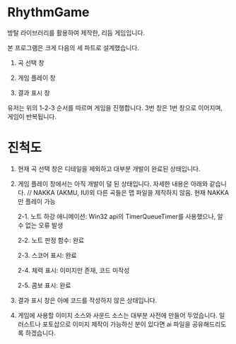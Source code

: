 # RhythmGame

방탈 라이브러리를 활용하여 제작한, 리듬 게임입니다.


본 프로그램은 크게 다음의 세 파트로 설계했습니다.

1. 곡 선택 창

2. 게임 플레이 창

3. 결과 표시 창

유저는 위의 1-2-3 순서를 따르며 게임을 진행합니다. 3번 창은 1번 창으로 이어지며, 게임이 반복됩니다.

# 진척도

1. 현재 곡 선택 창은 디테일을 제외하고 대부분 개발이 완료된 상태입니다.

2. 게임 플레이 창에서는 아직 개발이 덜 된 상태입니다. 자세한 내용은 아래와 같습니다.
    // NAKKA (AKMU, IU)외 다른 곡들은 맵 파일을 제작하지 않음. 현재 NAKKA만 플레이 가능

    2-1. 노트 하강 애니메이션: Win32 api의 TimerQueueTimer를 사용했으나, 알 수 없는 오류 발생

    2-2. 노트 판정 함수: 완료
  
    2-3. 스코어 표시: 완료

    2-4. 체력 표시: 이미지만 존재, 코드 미작성

    2-5. 콤보 표시: 완료

3. 결과 표시 창은 아예 코드를 작성하지 않은 상태입니다.

4. 게임에 사용할 이미지 소스와 사운드 소스는 대부분 사전에 만들어 두었습니다. 일러스트나 포토샵으로 이미지 제작이 가능하신 분이 있다면 ai 파일을 공유해드리도록 하겠습니다.
